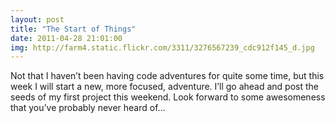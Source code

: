 ```yaml
---
layout: post
title: "The Start of Things"
date: 2011-04-28 21:01:00
img: http://farm4.static.flickr.com/3311/3276567239_cdc912f145_d.jpg
---
```


Not that I haven&#8217;t been having code adventures for quite some time, but this week I will start a new, more focused, adventure. I&#8217;ll go ahead and post the seeds of my first project this weekend. Look forward to some awesomeness that you&#8217;ve probably never heard of&#8230;<!--more-->

